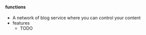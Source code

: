 #### functions 
* A network of blog service where you can control your content 
* features 
  - TODO 


